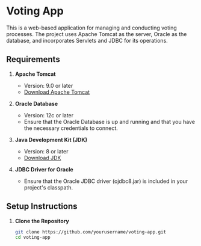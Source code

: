 # Voting App

This is a web-based application for managing and conducting voting processes. The project uses Apache Tomcat as the server, Oracle as the database, and incorporates Servlets and JDBC for its operations.

## Requirements

1. **Apache Tomcat**
   - Version: 9.0 or later
   - [Download Apache Tomcat](http://tomcat.apache.org/download-90.cgi)

2. **Oracle Database**
   - Version: 12c or later
   - Ensure that the Oracle Database is up and running and that you have the necessary credentials to connect.

3. **Java Development Kit (JDK)**
   - Version: 8 or later
   - [Download JDK](https://www.oracle.com/java/technologies/javase-downloads.html)

4. **JDBC Driver for Oracle**
   - Ensure that the Oracle JDBC driver (ojdbc8.jar) is included in your project's classpath.

## Setup Instructions

1. **Clone the Repository**
   ```bash
   git clone https://github.com/yourusername/voting-app.git
   cd voting-app
  

